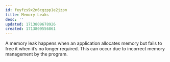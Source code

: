 ```yaml
---
id: feyfzs9x2n6cgzpp1e2jzpn
title: Memory Leaks
desc: ''
updated: 1713809678926
created: 1713809556861
---
```


A memory leak happens when an application allocates memory but fails to free it when it’s no longer required. This can occur due to incorrect memory management by the program.